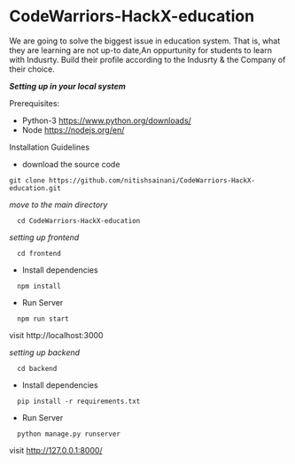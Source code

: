 # CodeWarriors-HackX-education

We are going to solve the biggest issue in education system. That is, what they are learning are not up-to date,An oppurtunity for students to learn with Indusrty. Build their profile according to the Indusrty & the Company of their choice.


__*Setting up in your local system*__

Prerequisites:
* Python-3 https://www.python.org/downloads/
* Node https://nodejs.org/en/

Installation Guidelines
* download the source code
```shell
git clone https://github.com/nitishsainani/CodeWarriors-HackX-education.git 
```

_move to the main directory_
```shell
  cd CodeWarriors-HackX-education
```

_setting up frontend_
```shell
  cd frontend
```
- Install dependencies
```shell
  npm install 
```

- Run Server
```shell
  npm run start 
```

visit http://localhost:3000

_setting up backend_
```shell
  cd backend
```
- Install dependencies
```shell
  pip install -r requirements.txt 
```

- Run Server
```shell
  python manage.py runserver 
```

visit http://127.0.0.1:8000/

